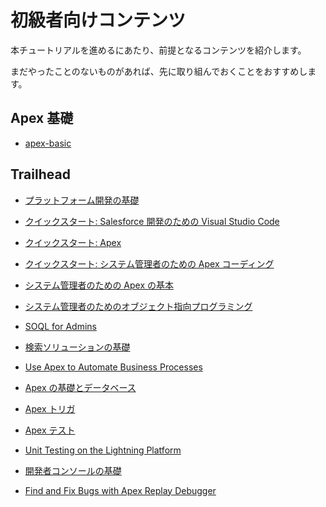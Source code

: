 # 初級者向けコンテンツ

本チュートリアルを進めるにあたり、前提となるコンテンツを紹介します。

まだやったことのないものがあれば、先に取り組んでおくことをおすすめします。

## Apex 基礎

- [apex-basic](https://takahitomiyamoto.github.io/apex-basic/)

## Trailhead

- [プラットフォーム開発の基礎](https://trailhead.salesforce.com/ja/content/learn/modules/platform_dev_basics)

- [クイックスタート: Salesforce 開発のための Visual Studio Code](https://trailhead.salesforce.com/ja/content/learn/projects/quickstart-vscode-salesforce)

- [クイックスタート: Apex](https://trailhead.salesforce.com/ja/content/learn/projects/quickstart-apex)

- [クイックスタート: システム管理者のための Apex コーディング](https://trailhead.salesforce.com/ja/content/learn/projects/quick-start-apex-coding-for-admins)

- [システム管理者のための Apex の基本](https://trailhead.salesforce.com/ja/content/learn/modules/apex-basics-for-admins)

- [システム管理者のためのオブジェクト指向プログラミング](https://trailhead.salesforce.com/ja/content/learn/modules/object-oriented-programming-for-admins)

- [SOQL for Admins](https://trailhead.salesforce.com/ja/content/learn/modules/soql-for-admins)

- [検索ソリューションの基礎](https://trailhead.salesforce.com/ja/content/learn/modules/search_solution_basics)

- [Use Apex to Automate Business Processes](https://trailhead.salesforce.com/ja/content/learn/projects/use-apex-to-automate-business-processes)

- [Apex の基礎とデータベース](https://trailhead.salesforce.com/ja/content/learn/modules/apex_database)

- [Apex トリガ](https://trailhead.salesforce.com/ja/content/learn/modules/apex_triggers)

- [Apex テスト](https://trailhead.salesforce.com/ja/content/learn/modules/apex_testing)

- [Unit Testing on the Lightning Platform](https://trailhead.salesforce.com/ja/content/learn/modules/unit-testing-on-the-lightning-platform)

- [開発者コンソールの基礎](https://trailhead.salesforce.com/ja/content/learn/modules/developer_console)

- [Find and Fix Bugs with Apex Replay Debugger](https://trailhead.salesforce.com/ja/content/learn/projects/find-and-fix-bugs-with-apex-replay-debugger)
